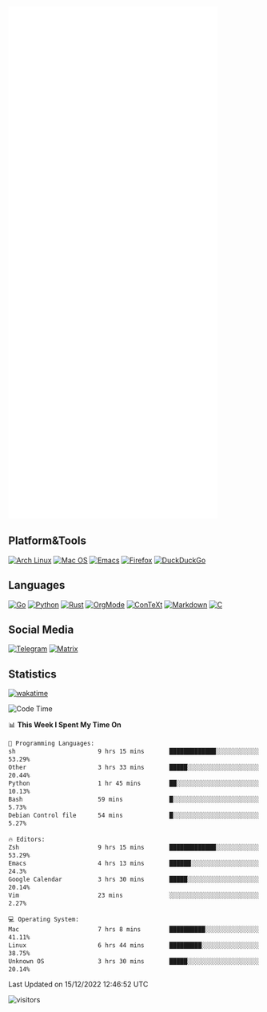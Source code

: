 ![Metrics](https://github.com/SteamedFish/SteamedFish/blob/master/github-metrics.svg)

## Platform&Tools

[![Arch Linux](https://img.shields.io/badge/ArchLinux-1793D1?logo=arch-linux&logoColor=fff&style=flat-square)](https://archlinux.org/)
[![Mac OS](https://img.shields.io/badge/MacOS-000000?style=flat-square&logo=macos&logoColor=F0F0F0)](https://www.apple.com/macos/)
[![Emacs](https://img.shields.io/badge/Emacs-%237F5AB6.svg?&style=flat-square&logo=gnu-emacs&logoColor=white)](https://www.gnu.org/software/emacs/)
[![Firefox](https://img.shields.io/badge/Firefox-FF7139?style=flat-square&logo=Firefox-Browser&logoColor=white)](https://firefox.com/)
[![DuckDuckGo](https://img.shields.io/badge/DuckDuckGo-DE5833?style=flat-square&logo=DuckDuckGo&logoColor=white)](https://duckduckgo.com/)

## Languages

[![Go](https://img.shields.io/badge/Golang-%2300ADD8.svg?style=flat-square&logo=go&logoColor=white)](https://golang.org/)
[![Python](https://img.shields.io/badge/Python-3670A0?style=flat-square&logo=python&logoColor=ffdd54)](https://www.python.org/)
[![Rust](https://img.shields.io/badge/Rust-%23000000.svg?style=flat-square&logo=rust&logoColor=white)](https://www.rust-lang.org/)
[![OrgMode](https://img.shields.io/badge/OrgMode-%23000000.svg?style=flat-square&logo=org&logoColor=white)](https://orgmode.org/)
[![ConTeXt](https://img.shields.io/badge/ConTeXt-%23008080.svg?style=flat-square&logo=latex&logoColor=white)](https://contextgarden.net/)
[![Markdown](https://img.shields.io/badge/MarkDown-%23000000.svg?style=flat-square&logo=markdown&logoColor=white)](https://daringfireball.net/projects/markdown/)
[![C](https://img.shields.io/badge/C-%2300599C.svg?style=flat-square&logo=c&logoColor=white)](https://www.iso.org/standard/74528.html)

## Social Media
[![Telegram](https://img.shields.io/badge/SteamedFish-2CA5E0?style=social&logo=telegram&logoColor=white)](https://t.me/SteamedFish)
[![Matrix](https://img.shields.io/badge/SteamedFish-2CA5E0?style=social&logo=matrix&logoColor=black)](https://matrix.to/#/@i:steamedfish.org)

## Statistics
[![wakatime](https://wakatime.com/badge/user/168280d6-fcf2-4b4f-ad3a-dc4612f35b38.svg)](https://wakatime.com/@168280d6-fcf2-4b4f-ad3a-dc4612f35b38)

<!--START_SECTION:waka-->
![Code Time](http://img.shields.io/badge/Code%20Time-2%2C219%20hrs%2041%20mins-blue)

📊 **This Week I Spent My Time On** 

```text
💬 Programming Languages: 
sh                       9 hrs 15 mins       █████████████░░░░░░░░░░░░   53.29% 
Other                    3 hrs 33 mins       █████░░░░░░░░░░░░░░░░░░░░   20.44% 
Python                   1 hr 45 mins        ██░░░░░░░░░░░░░░░░░░░░░░░   10.13% 
Bash                     59 mins             █░░░░░░░░░░░░░░░░░░░░░░░░   5.73% 
Debian Control file      54 mins             █░░░░░░░░░░░░░░░░░░░░░░░░   5.27%

🔥 Editors: 
Zsh                      9 hrs 15 mins       █████████████░░░░░░░░░░░░   53.29% 
Emacs                    4 hrs 13 mins       ██████░░░░░░░░░░░░░░░░░░░   24.3% 
Google Calendar          3 hrs 30 mins       █████░░░░░░░░░░░░░░░░░░░░   20.14% 
Vim                      23 mins             ░░░░░░░░░░░░░░░░░░░░░░░░░   2.27%

💻 Operating System: 
Mac                      7 hrs 8 mins        ██████████░░░░░░░░░░░░░░░   41.11% 
Linux                    6 hrs 44 mins       █████████░░░░░░░░░░░░░░░░   38.75% 
Unknown OS               3 hrs 30 mins       █████░░░░░░░░░░░░░░░░░░░░   20.14%

```


 Last Updated on 15/12/2022 12:46:52 UTC
<!--END_SECTION:waka-->

![visitors](https://visitor-badge.laobi.icu/badge?page_id=SteamedFish.SteamedFish)
